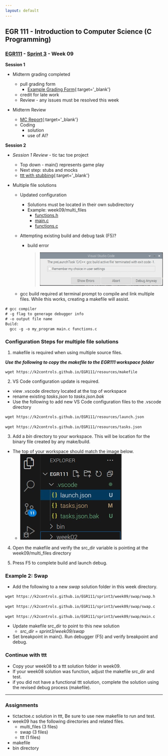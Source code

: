 ```yaml
---
layout: default
---
```


## EGR 111 - Introduction to Computer Science (C Programming)

### [EGR111](../../) - [Sprint 3](../) - Week 09 

**Session 1**
- Midterm grading completed
  - pull grading form
    - [Example Grading Form](egr_example_grading.pdf){:target='_blank'}
  - credit for late work
  - Review - any issues must be resolved this week

- Midterm Review
  - [MC Report](midterm_mc_report.pdf){:target='_blank'}
  - Coding 
    - solution
    - use of AI?

**Session 2**    

- *Session 1 Review* - tic tac toe project
  - Top down - main() represents game play
  - Next step: stubs and mocks
  - [ttt with stubbing](ttt_with_stubbing.md){:target='_blank'}

- Multiple file solutions
  - Updated configuration
    - Solutions must be located in their own subdirectory
    - Example: week09/multi_files
      - [functions.h](multi-files/functions_header.md)
      - [main.c](multi-files/main.md)
      - [functions.c](multi-files/functions.md)
  
  - Attempting existing build and debug task (F5)?
    - build error
      >![build error](multi-files/build_error.jpg)
  
  - gcc build required at terminal prompt to compile and link multiple files. While this works, creating a makefile will assist.

```Console
# gcc compiler
# -g flag to generage debugger info
# -o output file name
Build:
  gcc -g -o my_program main.c functions.c
```

### Configuration Steps for multiple file solutions

1. makefile is required when using multiple source files.

***Use the following to copy the makefile to the EGR111 workspace folder***

```console
wget https://k2controls.github.io/EGR111/resources/makefile
```

2. VS Code configuration update is required.
  - view .vscode directory located at the top of workspace
  - rename existing *tasks.json* to *tasks.json.bak*
  - Use the following to add new VS Code configuration files to the .vscode directory

```console
wget https://k2controls.github.io/EGR111/resources/launch.json

wget https://k2controls.github.io/EGR111/resources/tasks.json
```

3. Add a *bin* directory to your workspace. This will be location for the binary file created by any make/build.
  - The top of your workspace should match the image below.
    - ![new VS Code configuration](vs_code_new_config.png)

4. Open the makefile and verify the src_dir variable is pointing at the week09/multi_files directory

5. Press F5 to complete build and launch debug.

### Example 2: Swap

- Add the following to a new *swap* solution folder in this week directory.

```console
wget https://k2controls.github.io/EGR111/sprint3/week09/swap/swap.h

wget https://k2controls.github.io/EGR111/sprint3/week09/swap/swap.c

wget https://k2controls.github.io/EGR111/sprint3/week09/swap/main.c

```

- Update makefile src_dir to point to this new solution 
  - *src_dir = sprint3/week09/swap*
- Set breakpoint in main(). Run debugger (F5) and verify breakpoint and debug. 

### Continue with ttt

- Copy your week08 to a ttt solution folder in week09.
- If your week08 solution was function, adjust the makefile src_dir and test.
- if you did not have a functional ttt solution, complete the solution using the revised debug process (makefile).

--- 


### Assignments
- tictactoe.c solution in ttt, Be sure to use new makefile to run and test.
- week09 has the following directories and related files.
    - multi_files (3 files)
    - swap (3 files)
    - ttt (1 files)
- makefile
- bin directory
